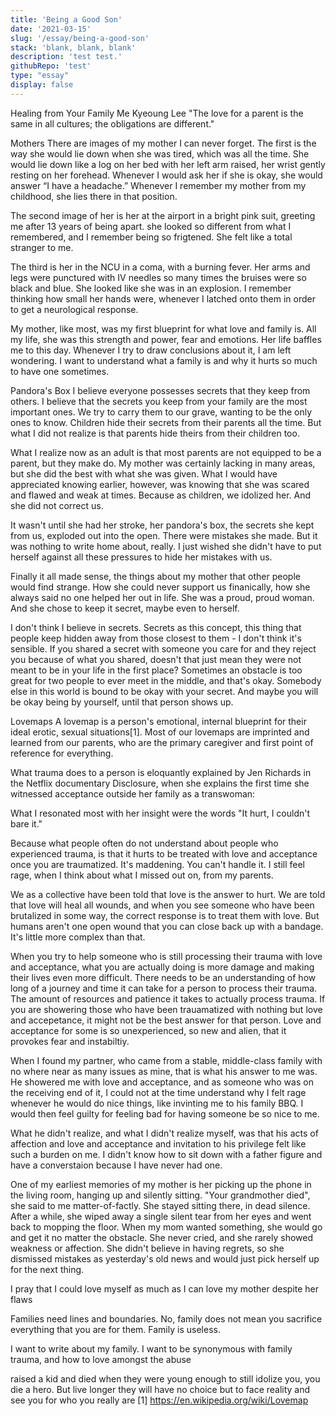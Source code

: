 ```yaml
---
title: 'Being a Good Son'
date: '2021-03-15'
slug: '/essay/being-a-good-son'
stack: 'blank, blank, blank'
description: 'test test.'
githubRepo: 'test'
type: "essay"  
display: false
---
```


Healing from Your Family
 Me Kyeoung Lee 
"The love for a parent is the same in all cultures; the obligations are different."

Mothers
There are images of my mother I can never forget. The first is the way she would lie down when she was tired, which was all the time. She would lie down like a log on her bed with her left arm raised, her wrist gently resting on her forehead. Whenever I would ask her if she is okay, she would answer “I have a headache.” Whenever I remember my mother from my childhood, she lies there in that position.

The second image of her is her at the airport in a bright pink suit, greeting me after 13 years of being apart. she looked so different from what I remembered, and I remember being so frigtened. She felt like a total stranger to me.

The third is her in the NCU in a coma, with a burning fever. Her arms and legs were punctured with IV needles so many times the bruises were so black and blue. She looked like she was in an explosion. I remember thinking how small her hands were, whenever I latched onto them in order to get a neurological response.

My mother, like most, was my first blueprint for what love and family is. All my life, she was this strength and power, fear and emotions. Her life baffles me to this day. Whenever I try to draw conclusions about it, I am left wondering. I want to understand what a family is and why it hurts so much to have one sometimes.

Pandora's Box
I believe everyone possesses secrets that they keep from others. I believe that the secrets you keep from your family are the most important ones. We try to carry them to our grave, wanting to be the only ones to know. Children hide their secrets from their parents all the time. But what I did not realize is that parents hide theirs from their children too.

What I realize now as an adult is that most parents are not equipped to be a parent, but they make do. My mother was certainly lacking in many areas, but she did the best with what she was given. What I would have appreciated knowing earlier, however, was knowing that she was scared and flawed and weak at times. Because as children, we idolized her. And she did not correct us.

It wasn't until she had her stroke, her pandora's box, the secrets she kept from us, exploded out into the open. There were mistakes she made. But it was nothing to write home about, really. I just wished she didn't have to put herself against all these pressures to hide her mistakes with us.

Finally it all made sense, the things about my mother that other people would find strange. How she could never support us finanically, how she always said no one helped her out in life. She was a proud, proud woman. And she chose to keep it secret, maybe even to herself.

I don't think I believe in secrets. Secrets as this concept, this thing that people keep hidden away from those closest to them - I don't think it's sensible. If you shared a secret with someone you care for and they reject you because of what you shared, doesn't that just mean they were not meant to be in your life in the first place? Sometimes an obstacle is too great for two people to ever meet in the middle, and that's okay. Somebody else in this world is bound to be okay with your secret. And maybe you will be okay being by yourself, until that person shows up.

Lovemaps
A lovemap is a person's emotional, internal blueprint for their ideal erotic, sexual situations[1]. Most of our lovemaps are imprinted and learned from our parents, who are the primary caregiver and first point of reference for everything.

What trauma does to a person is eloquantly explained by Jen Richards in the Netflix documentary Disclosure, when she explains the first time she witnessed acceptance outside her family as a transwoman:

What I resonated most with her insight were the words "It hurt, I couldn't bare it."

Because what people often do not understand about people who experienced trauma, is that it hurts to be treated with love and acceptance once you are traumatized. It's maddening. You can't handle it. I still feel rage, when I think about what I missed out on, from my parents.

We as a collective have been told that love is the answer to hurt. We are told that love will heal all wounds, and when you see someone who have been brutalized in some way, the correct response is to treat them with love. But humans aren't one open wound that you can close back up with a bandage. It's little more complex than that.

When you try to help someone who is still processing their trauma with love and acceptance, what you are actually doing is more damage and making their lives even more difficult. There needs to be an understanding of how long of a journey and time it can take for a person to process their trauma. The amount of resources and patience it takes to actually process trauma. If you are showering those who have been trauamatized with nothing but love and accepetance, it might not be the best answer for that person. Love and acceptance for some is so unexperienced, so new and alien, that it provokes fear and instabiltiy.

When I found my partner, who came from a stable, middle-class family with no where near as many issues as mine, that is what his answer to me was. He showered me with love and acceptance, and as someone who was on the receiving end of it, I could not at the time understand why I felt rage whenever he would do nice things, like invinting me to his family BBQ. I would then feel guilty for feeling bad for having someone be so nice to me.

What he didn't realize, and what I didn't realize myself, was that his acts of affection and love and acceptance and invitation to his privilege felt like such a burden on me. I didn't know how to sit down with a father figure and have a converstaion because I have never had one.

One of my earliest memories of my mother is her picking up the phone in the living room, hanging up and silently sitting. "Your grandmother died", she said to me matter-of-factly. She stayed sitting there, in dead silence. After a while, she wiped away a single silent tear from her eyes and went back to mopping the floor. When my mom wanted something, she would go and get it no matter the obstacle. She never cried, and she rarely showed weakness or affection. She didn't believe in having regrets, so she dismissed mistakes as yesterday's old news and would just pick herself up for the next thing.

I pray that I could love myself as much as I can love my mother despite her flaws

Families need lines and boundaries. No, family does not mean you sacrifice everything that you are for them. Family is useless.

I want to write about my family. I want to be synonymous with family trauma, and how to love amongst the abuse

raised a kid and died when they were young enough to still idolize you, you die a hero. But live longer they will have no choice but to face reality and see you for who you really are [1] https://en.wikipedia.org/wiki/Lovemap